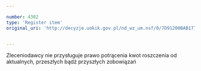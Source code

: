 ```yaml
---

number: 4302
type: 'Register item'
original_uri: 'http://decyzje.uokik.gov.pl/nd_wz_um.nsf/0/7D91200BAB177A14C1257B1E00438C05?OpenDocument'


---
```


Zleceniodawcy nie przysługuje prawo potrącenia kwot roszczenia od aktualnych, przeszłych bądź przyszłych zobowiązań
